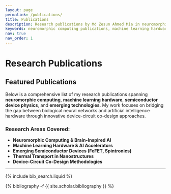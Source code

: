 ```yaml
---
layout: page
permalink: /publications/
title: Publications
description: Research publications by Md Zesun Ahmed Mia in neuromorphic computing, machine learning hardware, semiconductor devices, and emerging technologies. Featured work includes astromorphic transformers, brain-inspired AI, spintronics, and thermal transport in nanomaterials.
keywords: neuromorphic computing publications, machine learning hardware research, semiconductor device papers, brain-inspired AI, spintronics research, thermal transport, GaN nanoribbons, ferroelectric devices, academic publications
nav: true
nav_order: 1
---
```


# Research Publications

## Featured Publications

Below is a comprehensive list of my research publications spanning **neuromorphic computing**, **machine learning hardware**, **semiconductor device physics**, and **emerging technologies**. My work focuses on bridging the gap between biological neural networks and artificial intelligence hardware through innovative device-circuit co-design approaches.

### Research Areas Covered:
- **Neuromorphic Computing & Brain-Inspired AI**
- **Machine Learning Hardware & AI Accelerators** 
- **Emerging Semiconductor Devices (FeFET, Spintronics)**
- **Thermal Transport in Nanostructures**
- **Device-Circuit Co-Design Methodologies**

---

<!-- _pages/publications.md -->

<!-- Bibsearch Feature -->

{% include bib_search.liquid %}

<div class="publications">

{% bibliography -f {{ site.scholar.bibliography }} %}

</div>

